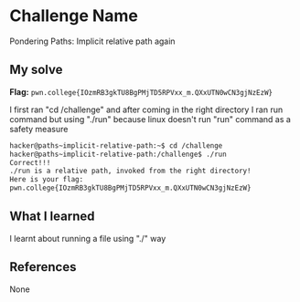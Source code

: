 # Challenge Name
Pondering Paths: Implicit relative path again

## My solve
**Flag:** `pwn.college{IOzmRB3gkTU8BgPMjTD5RPVxx_m.QXxUTN0wCN3gjNzEzW}`

I first ran "cd /challenge" and after coming in the right directory I ran run command but using "./run" because linux doesn't run "run" command as a safety measure
```bash
hacker@paths~implicit-relative-path:~$ cd /challenge
hacker@paths~implicit-relative-path:/challenge$ ./run
Correct!!!
./run is a relative path, invoked from the right directory!
Here is your flag:
pwn.college{IOzmRB3gkTU8BgPMjTD5RPVxx_m.QXxUTN0wCN3gjNzEzW}
```

## What I learned
I learnt about running a file using "./" way

## References 
None